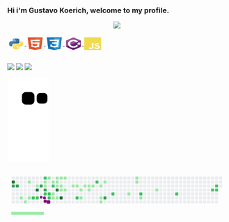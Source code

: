 ### Hi i'm Gustavo Koerich, welcome to my profile.

<div align="center">
  <a href="https://github.com/gustavokoerich">
  <img height="180em" src="https://github-readme-stats.vercel.app/api?username=gustavokoerich&show_icons=true&theme=tokyonight&include_all_commits=true&count_private=true"/>
</div>

<div style="display: inline_block"><br>
  <img align="center" alt="Rafa-Python" height="30" width="40" src="https://raw.githubusercontent.com/devicons/devicon/master/icons/python/python-original.svg">
  <img align="center" alt="Rafa-HTML" height="30" width="40" src="https://raw.githubusercontent.com/devicons/devicon/master/icons/html5/html5-original.svg">
  <img align="center" alt="Rafa-CSS" height="30" width="40" src="https://raw.githubusercontent.com/devicons/devicon/master/icons/css3/css3-original.svg">
  <img align="center" alt="Rafa-Csharp" height="30" width="40" src="https://raw.githubusercontent.com/devicons/devicon/master/icons/csharp/csharp-original.svg">
  <img align="center" alt="Rafa-Js" height="30" width="40" src="https://raw.githubusercontent.com/devicons/devicon/master/icons/javascript/javascript-plain.svg">
 
</div>
  
  ##
 
<div> 
  <a href="https://www.instagram.com/gu_bnu/" target="_blank"><img src="https://img.shields.io/badge/-Instagram-%23E4405F?style=for-the-badge&logo=instagram&logoColor=white" target="_blank"></a> 
  <a href = "mailto:koerich57@gmail.com"><img src="https://img.shields.io/badge/-Gmail-%23333?style=for-the-badge&logo=gmail&logoColor=white" target="_blank"></a>
  <a href="https://www.linkedin.com/in/gustavo-koerich-1338a2240/" target="_blank"><img src="https://img.shields.io/badge/-LinkedIn-%230077B5?style=for-the-badge&logo=linkedin&logoColor=white" target="_blank"></a> 
 
  ![Snake animation](https://github.com/rafaballerini/rafaballerini/blob/output/github-contribution-grid-snake.svg)
 
</div>

<svg viewBox="-16 -32 880 192" width="880" height="192" xmlns="http://www.w3.org/2000/svg"><desc>Generated with https://github.com/Platane/snk</desc><style>@keyframes c0{88.74%{fill:var(--c4)}88.76%,to{fill:var(--ce)}}@keyframes c1{88.41%{fill:var(--c3)}88.43%,to{fill:var(--ce)}}@keyframes c2{.63%{fill:var(--c1)}.65%,to{fill:var(--ce)}}@keyframes c3{88.09%{fill:var(--c3)}88.11%,to{fill:var(--ce)}}@keyframes c4{2.24%{fill:var(--c1)}2.26%,to{fill:var(--ce)}}@keyframes c5{2.56%{fill:var(--c1)}2.58%,to{fill:var(--ce)}}@keyframes c6{1.28%{fill:var(--c1)}1.3%,to{fill:var(--ce)}}@keyframes c7{1.6%{fill:var(--c1)}1.62%,to{fill:var(--ce)}}@keyframes c8{1.92%{fill:var(--c1)}1.94%,to{fill:var(--ce)}}@keyframes c9{2.88%{fill:var(--c1)}2.9%,to{fill:var(--ce)}}@keyframes ca{45.01%{fill:var(--c1)}45.03%,to{fill:var(--ce)}}@keyframes cb{3.21%{fill:var(--c1)}3.23%,to{fill:var(--ce)}}@keyframes cc{45.65%{fill:var(--c1)}45.67%,to{fill:var(--ce)}}@keyframes cd{43.08%{fill:var(--c1)}43.1%,to{fill:var(--ce)}}@keyframes ce{44.36%{fill:var(--c1)}44.38%,to{fill:var(--ce)}}@keyframes cf{3.85%{fill:var(--c1)}3.87%,to{fill:var(--ce)}}@keyframes cg{46.61%{fill:var(--c2)}46.63%,to{fill:var(--ce)}}@keyframes ch{42.11%{fill:var(--c1)}42.13%,to{fill:var(--ce)}}@keyframes ci{91.31%{fill:var(--c4)}91.33%,to{fill:var(--ce)}}@keyframes cj{4.17%{fill:var(--c1)}4.19%,to{fill:var(--ce)}}@keyframes ck{46.94%{fill:var(--c2)}46.96%,to{fill:var(--ce)}}@keyframes cl{86.16%{fill:var(--c3)}86.18%,to{fill:var(--ce)}}@keyframes cm{4.49%{fill:var(--c1)}4.51%,to{fill:var(--ce)}}@keyframes cn{51.76%{fill:var(--c2)}51.78%,to{fill:var(--ce)}}@keyframes co{8.99%{fill:var(--c1)}9.01%,to{fill:var(--ce)}}@keyframes cp{8.67%{fill:var(--c1)}8.69%,to{fill:var(--ce)}}@keyframes cq{85.52%{fill:var(--c3)}85.54%,to{fill:var(--ce)}}@keyframes cr{48.54%{fill:var(--c2)}48.56%,to{fill:var(--ce)}}@keyframes cs{40.5%{fill:var(--c1)}40.52%,to{fill:var(--ce)}}@keyframes ct{48.22%{fill:var(--c2)}48.24%,to{fill:var(--ce)}}@keyframes cu{47.9%{fill:var(--c2)}47.92%,to{fill:var(--ce)}}@keyframes cv{9.64%{fill:var(--c1)}9.66%,to{fill:var(--ce)}}@keyframes cw{50.47%{fill:var(--c2)}50.49%,to{fill:var(--ce)}}@keyframes cx{7.39%{fill:var(--c1)}7.41%,to{fill:var(--ce)}}@keyframes cy{6.42%{fill:var(--c1)}6.44%,to{fill:var(--ce)}}@keyframes cz{10.28%{fill:var(--c1)}10.3%,to{fill:var(--ce)}}@keyframes c10{9.96%{fill:var(--c1)}9.98%,to{fill:var(--ce)}}@keyframes c11{12.21%{fill:var(--c1)}12.23%,to{fill:var(--ce)}}@keyframes c12{92.92%{fill:var(--c4)}92.94%,to{fill:var(--ce)}}@keyframes c13{6.74%{fill:var(--c1)}6.76%,to{fill:var(--ce)}}@keyframes c14{10.6%{fill:var(--c1)}10.62%,to{fill:var(--ce)}}@keyframes c15{11.89%{fill:var(--c1)}11.91%,to{fill:var(--ce)}}@keyframes c16{13.49%{fill:var(--c1)}13.51%,to{fill:var(--ce)}}@keyframes c17{93.88%{fill:var(--c4)}93.9%,to{fill:var(--ce)}}@keyframes c18{10.92%{fill:var(--c1)}10.94%,to{fill:var(--ce)}}@keyframes c19{13.82%{fill:var(--c1)}13.84%,to{fill:var(--ce)}}@keyframes c1a{14.78%{fill:var(--c1)}14.8%,to{fill:var(--ce)}}@keyframes c1b{15.1%{fill:var(--c1)}15.12%,to{fill:var(--ce)}}@keyframes c1c{55.94%{fill:var(--c2)}55.96%,to{fill:var(--ce)}}@keyframes c1d{22.18%{fill:var(--c1)}22.2%,to{fill:var(--ce)}}@keyframes c1e{22.82%{fill:var(--c1)}22.84%,to{fill:var(--ce)}}@keyframes c1f{15.75%{fill:var(--c1)}15.77%,to{fill:var(--ce)}}@keyframes c1g{16.07%{fill:var(--c1)}16.09%,to{fill:var(--ce)}}@keyframes c1h{21.53%{fill:var(--c1)}21.55%,to{fill:var(--ce)}}@keyframes c1i{16.39%{fill:var(--c1)}16.41%,to{fill:var(--ce)}}@keyframes c1j{58.83%{fill:var(--c2)}58.85%,to{fill:var(--ce)}}@keyframes c1k{17.03%{fill:var(--c1)}17.05%,to{fill:var(--ce)}}@keyframes c1l{19.28%{fill:var(--c1)}19.3%,to{fill:var(--ce)}}@keyframes c1m{19.6%{fill:var(--c1)}19.62%,to{fill:var(--ce)}}@keyframes c1n{17.67%{fill:var(--c1)}17.69%,to{fill:var(--ce)}}@keyframes c1o{80.05%{fill:var(--c3)}80.07%,to{fill:var(--ce)}}@keyframes c1p{61.08%{fill:var(--c2)}61.1%,to{fill:var(--ce)}}@keyframes c1q{27.64%{fill:var(--c1)}27.66%,to{fill:var(--ce)}}@keyframes c1r{33.43%{fill:var(--c1)}33.45%,to{fill:var(--ce)}}@keyframes c1s{33.11%{fill:var(--c1)}33.13%,to{fill:var(--ce)}}@keyframes c1t{63.33%{fill:var(--c2)}63.35%,to{fill:var(--ce)}}@keyframes c1u{28.93%{fill:var(--c1)}28.95%,to{fill:var(--ce)}}@keyframes c1v{30.86%{fill:var(--c1)}30.88%,to{fill:var(--ce)}}@keyframes c1w{66.23%{fill:var(--c2)}66.25%,to{fill:var(--ce)}}@keyframes c1x{69.44%{fill:var(--c2)}69.46%,to{fill:var(--ce)}}@keyframes c1y{70.09%{fill:var(--c2)}70.11%,to{fill:var(--ce)}}@keyframes c1z{69.76%{fill:var(--c2)}69.78%,to{fill:var(--ce)}}@keyframes u0{.63%{transform:scale(0,1)}.65%,1.28%{transform:scale(.02,1)}1.3%,1.6%{transform:scale(.04,1)}1.62%,1.92%{transform:scale(.06,1)}1.94%,2.24%{transform:scale(.08,1)}2.26%,2.56%{transform:scale(.1,1)}2.58%,2.88%{transform:scale(.13,1)}2.9%,3.21%{transform:scale(.15,1)}3.23%,3.85%{transform:scale(.17,1)}3.87%,4.17%{transform:scale(.19,1)}4.19%,4.49%{transform:scale(.21,1)}4.51%,6.42%{transform:scale(.23,1)}6.44%,6.74%{transform:scale(.25,1)}6.76%,7.39%{transform:scale(.27,1)}7.41%,8.67%{transform:scale(.29,1)}8.69%,8.99%{transform:scale(.31,1)}9.01%,9.64%{transform:scale(.33,1)}9.66%,9.96%{transform:scale(.35,1)}10.28%,9.98%{transform:scale(.38,1)}10.3%,10.6%{transform:scale(.4,1)}10.62%,10.92%{transform:scale(.42,1)}10.94%,11.89%{transform:scale(.44,1)}11.91%,12.21%{transform:scale(.46,1)}12.23%,13.49%{transform:scale(.48,1)}13.51%,13.82%{transform:scale(.5,1)}13.84%,14.78%{transform:scale(.52,1)}14.8%,15.1%{transform:scale(.54,1)}15.12%,15.75%{transform:scale(.56,1)}15.77%,16.07%{transform:scale(.58,1)}16.09%,16.39%{transform:scale(.6,1)}16.41%,17.03%{transform:scale(.63,1)}17.05%,17.67%{transform:scale(.65,1)}17.69%,19.28%{transform:scale(.67,1)}19.3%,19.6%{transform:scale(.69,1)}19.62%,21.53%{transform:scale(.71,1)}21.55%,22.18%{transform:scale(.73,1)}22.2%,22.82%{transform:scale(.75,1)}22.84%,27.64%{transform:scale(.77,1)}27.66%,28.93%{transform:scale(.79,1)}28.95%,30.86%{transform:scale(.81,1)}30.88%,33.11%{transform:scale(.83,1)}33.13%,33.43%{transform:scale(.85,1)}33.45%,40.5%{transform:scale(.88,1)}40.52%,42.11%{transform:scale(.9,1)}42.13%,43.08%{transform:scale(.92,1)}43.1%,44.36%{transform:scale(.94,1)}44.38%,45.01%{transform:scale(.96,1)}45.03%,45.65%{transform:scale(.98,1)}45.67%,to{transform:scale(1,1)}}@keyframes u1{46.61%{transform:scale(0,1)}46.63%,46.94%{transform:scale(.07,1)}46.96%,47.9%{transform:scale(.13,1)}47.92%,48.22%{transform:scale(.2,1)}48.24%,48.54%{transform:scale(.27,1)}48.56%,50.47%{transform:scale(.33,1)}50.49%,51.76%{transform:scale(.4,1)}51.78%,55.94%{transform:scale(.47,1)}55.96%,58.83%{transform:scale(.53,1)}58.85%,61.08%{transform:scale(.6,1)}61.1%,63.33%{transform:scale(.67,1)}63.35%,66.23%{transform:scale(.73,1)}66.25%,69.44%{transform:scale(.8,1)}69.46%,69.76%{transform:scale(.87,1)}69.78%,70.09%{transform:scale(.93,1)}70.11%,to{transform:scale(1,1)}}@keyframes u2{80.05%{transform:scale(0,1)}80.07%,85.52%{transform:scale(.2,1)}85.54%,86.16%{transform:scale(.4,1)}86.18%,88.09%{transform:scale(.6,1)}88.11%,88.41%{transform:scale(.8,1)}88.43%,to{transform:scale(1,1)}}@keyframes u3{88.74%{transform:scale(0,1)}88.76%,91.31%{transform:scale(.25,1)}91.33%,92.92%{transform:scale(.5,1)}92.94%,93.88%{transform:scale(.75,1)}93.9%,to{transform:scale(1,1)}}@keyframes s0{0%,99.68%{transform:translate(0,-16px)}.32%{transform:translate(0,0)}.96%{transform:translate(32px,0)}1.93%{transform:translate(32px,48px)}2.25%{transform:translate(16px,48px)}2.57%{transform:translate(16px,64px)}4.5%{transform:translate(112px,64px)}4.82%{transform:translate(112px,80px)}48.87%,5.14%,95.18%{transform:translate(128px,80px)}5.47%{transform:translate(128px,96px)}6.11%{transform:translate(160px,96px)}49.52%,6.43%{transform:translate(160px,80px)}6.75%{transform:translate(176px,80px)}7.07%{transform:translate(176px,64px)}7.4%,84.57%{transform:translate(160px,64px)}7.72%,84.89%{transform:translate(160px,48px)}8.04%{transform:translate(144px,48px)}8.36%{transform:translate(144px,32px)}8.68%,85.85%{transform:translate(128px,32px)}52.09%,9%{transform:translate(128px,16px)}12.54%,9.97%{transform:translate(176px,16px)}10.29%{transform:translate(176px,0)}10.93%{transform:translate(208px,0)}11.25%{transform:translate(208px,16px)}11.58%,12.86%{transform:translate(192px,16px)}11.9%{transform:translate(192px,32px)}12.22%{transform:translate(176px,32px)}13.5%,93.25%{transform:translate(192px,48px)}14.47%{transform:translate(240px,48px)}14.79%{transform:translate(240px,32px)}17.36%,79.1%{transform:translate(368px,32px)}17.68%{transform:translate(368px,16px)}18.01%{transform:translate(352px,16px)}19.61%{transform:translate(352px,96px)}19.94%{transform:translate(336px,96px)}20.9%{transform:translate(336px,48px)}22.19%{transform:translate(272px,48px)}22.83%{transform:translate(272px,80px)}24.44%,80.39%{transform:translate(352px,80px)}24.76%,80.71%{transform:translate(352px,64px)}25.4%{transform:translate(384px,64px)}25.72%{transform:translate(384px,48px)}27.33%{transform:translate(464px,48px)}27.65%{transform:translate(464px,64px)}28.3%{transform:translate(496px,64px)}28.62%{transform:translate(496px,80px)}30.23%{transform:translate(576px,80px)}31.51%{transform:translate(576px,16px)}33.12%{transform:translate(496px,16px)}33.44%{transform:translate(496px,0)}40.51%{transform:translate(144px,0)}40.84%{transform:translate(144px,16px)}41.8%,90.68%{transform:translate(96px,16px)}42.12%{transform:translate(96px,32px)}42.44%{transform:translate(80px,32px)}42.77%{transform:translate(80px,16px)}43.09%{transform:translate(64px,16px)}44.37%{transform:translate(64px,80px)}45.02%{transform:translate(32px,80px)}45.34%{transform:translate(32px,96px)}46.3%{transform:translate(80px,96px)}46.62%{transform:translate(80px,80px)}47.91%{transform:translate(144px,80px)}48.23%{transform:translate(144px,64px)}48.55%,95.5%{transform:translate(128px,64px)}51.13%{transform:translate(160px,0)}51.77%{transform:translate(128px,0)}54.66%{transform:translate(256px,16px)}55.95%{transform:translate(256px,80px)}57.56%{transform:translate(336px,80px)}58.84%{transform:translate(336px,16px)}60.13%{transform:translate(400px,16px)}61.09%{transform:translate(400px,64px)}69.13%{transform:translate(800px,64px)}69.45%{transform:translate(800px,48px)}69.77%{transform:translate(816px,48px)}70.1%{transform:translate(816px,32px)}80.06%{transform:translate(368px,80px)}85.53%{transform:translate(128px,48px)}88.42%{transform:translate(0,32px)}88.75%{transform:translate(0,16px)}91.32%,96.46%{transform:translate(96px,48px)}93.89%{transform:translate(192px,80px)}96.14%{transform:translate(96px,64px)}97.11%{transform:translate(64px,48px)}98.07%{transform:translate(64px,0)}98.39%{transform:translate(48px,0)}98.71%{transform:translate(48px,-16px)}}@keyframes s1{0%,99.68%{transform:translate(16px,-16px)}.32%{transform:translate(0,-16px)}.64%{transform:translate(0,0)}1.29%{transform:translate(32px,0)}2.25%{transform:translate(32px,48px)}2.57%{transform:translate(16px,48px)}2.89%{transform:translate(16px,64px)}4.82%{transform:translate(112px,64px)}5.14%{transform:translate(112px,80px)}49.2%,5.47%,95.5%{transform:translate(128px,80px)}5.79%{transform:translate(128px,96px)}6.43%{transform:translate(160px,96px)}49.84%,6.75%{transform:translate(160px,80px)}7.07%{transform:translate(176px,80px)}7.4%{transform:translate(176px,64px)}7.72%,84.89%{transform:translate(160px,64px)}8.04%,85.21%{transform:translate(160px,48px)}8.36%{transform:translate(144px,48px)}8.68%{transform:translate(144px,32px)}86.17%,9%{transform:translate(128px,32px)}52.41%,9.32%{transform:translate(128px,16px)}10.29%,12.86%{transform:translate(176px,16px)}10.61%{transform:translate(176px,0)}11.25%{transform:translate(208px,0)}11.58%{transform:translate(208px,16px)}11.9%,13.18%{transform:translate(192px,16px)}12.22%{transform:translate(192px,32px)}12.54%{transform:translate(176px,32px)}13.83%,93.57%{transform:translate(192px,48px)}14.79%{transform:translate(240px,48px)}15.11%{transform:translate(240px,32px)}17.68%,79.42%{transform:translate(368px,32px)}18.01%{transform:translate(368px,16px)}18.33%{transform:translate(352px,16px)}19.94%{transform:translate(352px,96px)}20.26%{transform:translate(336px,96px)}21.22%{transform:translate(336px,48px)}22.51%{transform:translate(272px,48px)}23.15%{transform:translate(272px,80px)}24.76%,80.71%{transform:translate(352px,80px)}25.08%,81.03%{transform:translate(352px,64px)}25.72%{transform:translate(384px,64px)}26.05%{transform:translate(384px,48px)}27.65%{transform:translate(464px,48px)}27.97%{transform:translate(464px,64px)}28.62%{transform:translate(496px,64px)}28.94%{transform:translate(496px,80px)}30.55%{transform:translate(576px,80px)}31.83%{transform:translate(576px,16px)}33.44%{transform:translate(496px,16px)}33.76%{transform:translate(496px,0)}40.84%{transform:translate(144px,0)}41.16%{transform:translate(144px,16px)}42.12%,91%{transform:translate(96px,16px)}42.44%{transform:translate(96px,32px)}42.77%{transform:translate(80px,32px)}43.09%{transform:translate(80px,16px)}43.41%{transform:translate(64px,16px)}44.69%{transform:translate(64px,80px)}45.34%{transform:translate(32px,80px)}45.66%{transform:translate(32px,96px)}46.62%{transform:translate(80px,96px)}46.95%{transform:translate(80px,80px)}48.23%{transform:translate(144px,80px)}48.55%{transform:translate(144px,64px)}48.87%,95.82%{transform:translate(128px,64px)}51.45%{transform:translate(160px,0)}52.09%{transform:translate(128px,0)}54.98%{transform:translate(256px,16px)}56.27%{transform:translate(256px,80px)}57.88%{transform:translate(336px,80px)}59.16%{transform:translate(336px,16px)}60.45%{transform:translate(400px,16px)}61.41%{transform:translate(400px,64px)}69.45%{transform:translate(800px,64px)}69.77%{transform:translate(800px,48px)}70.1%{transform:translate(816px,48px)}70.42%{transform:translate(816px,32px)}80.39%{transform:translate(368px,80px)}85.85%{transform:translate(128px,48px)}88.75%{transform:translate(0,32px)}89.07%{transform:translate(0,16px)}91.64%,96.78%{transform:translate(96px,48px)}94.21%{transform:translate(192px,80px)}96.46%{transform:translate(96px,64px)}97.43%{transform:translate(64px,48px)}98.39%{transform:translate(64px,0)}98.71%{transform:translate(48px,0)}99.04%{transform:translate(48px,-16px)}}@keyframes s2{0%,99.68%{transform:translate(32px,-16px)}.64%{transform:translate(0,-16px)}.96%{transform:translate(0,0)}1.61%{transform:translate(32px,0)}2.57%{transform:translate(32px,48px)}2.89%{transform:translate(16px,48px)}3.22%{transform:translate(16px,64px)}5.14%{transform:translate(112px,64px)}5.47%{transform:translate(112px,80px)}49.52%,5.79%,95.82%{transform:translate(128px,80px)}6.11%{transform:translate(128px,96px)}6.75%{transform:translate(160px,96px)}50.16%,7.07%{transform:translate(160px,80px)}7.4%{transform:translate(176px,80px)}7.72%{transform:translate(176px,64px)}8.04%,85.21%{transform:translate(160px,64px)}8.36%,85.53%{transform:translate(160px,48px)}8.68%{transform:translate(144px,48px)}9%{transform:translate(144px,32px)}86.5%,9.32%{transform:translate(128px,32px)}52.73%,9.65%{transform:translate(128px,16px)}10.61%,13.18%{transform:translate(176px,16px)}10.93%{transform:translate(176px,0)}11.58%{transform:translate(208px,0)}11.9%{transform:translate(208px,16px)}12.22%,13.5%{transform:translate(192px,16px)}12.54%{transform:translate(192px,32px)}12.86%{transform:translate(176px,32px)}14.15%,93.89%{transform:translate(192px,48px)}15.11%{transform:translate(240px,48px)}15.43%{transform:translate(240px,32px)}18.01%,79.74%{transform:translate(368px,32px)}18.33%{transform:translate(368px,16px)}18.65%{transform:translate(352px,16px)}20.26%{transform:translate(352px,96px)}20.58%{transform:translate(336px,96px)}21.54%{transform:translate(336px,48px)}22.83%{transform:translate(272px,48px)}23.47%{transform:translate(272px,80px)}25.08%,81.03%{transform:translate(352px,80px)}25.4%,81.35%{transform:translate(352px,64px)}26.05%{transform:translate(384px,64px)}26.37%{transform:translate(384px,48px)}27.97%{transform:translate(464px,48px)}28.3%{transform:translate(464px,64px)}28.94%{transform:translate(496px,64px)}29.26%{transform:translate(496px,80px)}30.87%{transform:translate(576px,80px)}32.15%{transform:translate(576px,16px)}33.76%{transform:translate(496px,16px)}34.08%{transform:translate(496px,0)}41.16%{transform:translate(144px,0)}41.48%{transform:translate(144px,16px)}42.44%,91.32%{transform:translate(96px,16px)}42.77%{transform:translate(96px,32px)}43.09%{transform:translate(80px,32px)}43.41%{transform:translate(80px,16px)}43.73%{transform:translate(64px,16px)}45.02%{transform:translate(64px,80px)}45.66%{transform:translate(32px,80px)}45.98%{transform:translate(32px,96px)}46.95%{transform:translate(80px,96px)}47.27%{transform:translate(80px,80px)}48.55%{transform:translate(144px,80px)}48.87%{transform:translate(144px,64px)}49.2%,96.14%{transform:translate(128px,64px)}51.77%{transform:translate(160px,0)}52.41%{transform:translate(128px,0)}55.31%{transform:translate(256px,16px)}56.59%{transform:translate(256px,80px)}58.2%{transform:translate(336px,80px)}59.49%{transform:translate(336px,16px)}60.77%{transform:translate(400px,16px)}61.74%{transform:translate(400px,64px)}69.77%{transform:translate(800px,64px)}70.1%{transform:translate(800px,48px)}70.42%{transform:translate(816px,48px)}70.74%{transform:translate(816px,32px)}80.71%{transform:translate(368px,80px)}86.17%{transform:translate(128px,48px)}89.07%{transform:translate(0,32px)}89.39%{transform:translate(0,16px)}91.96%,97.11%{transform:translate(96px,48px)}94.53%{transform:translate(192px,80px)}96.78%{transform:translate(96px,64px)}97.75%{transform:translate(64px,48px)}98.71%{transform:translate(64px,0)}99.04%{transform:translate(48px,0)}99.36%{transform:translate(48px,-16px)}}@keyframes s3{0%,99.68%{transform:translate(48px,-16px)}.96%{transform:translate(0,-16px)}1.29%{transform:translate(0,0)}1.93%{transform:translate(32px,0)}2.89%{transform:translate(32px,48px)}3.22%{transform:translate(16px,48px)}3.54%{transform:translate(16px,64px)}5.47%{transform:translate(112px,64px)}5.79%{transform:translate(112px,80px)}49.84%,6.11%,96.14%{transform:translate(128px,80px)}6.43%{transform:translate(128px,96px)}7.07%{transform:translate(160px,96px)}50.48%,7.4%{transform:translate(160px,80px)}7.72%{transform:translate(176px,80px)}8.04%{transform:translate(176px,64px)}8.36%,85.53%{transform:translate(160px,64px)}8.68%,85.85%{transform:translate(160px,48px)}9%{transform:translate(144px,48px)}9.32%{transform:translate(144px,32px)}86.82%,9.65%{transform:translate(128px,32px)}53.05%,9.97%{transform:translate(128px,16px)}10.93%,13.5%{transform:translate(176px,16px)}11.25%{transform:translate(176px,0)}11.9%{transform:translate(208px,0)}12.22%{transform:translate(208px,16px)}12.54%,13.83%{transform:translate(192px,16px)}12.86%{transform:translate(192px,32px)}13.18%{transform:translate(176px,32px)}14.47%,94.21%{transform:translate(192px,48px)}15.43%{transform:translate(240px,48px)}15.76%{transform:translate(240px,32px)}18.33%,80.06%{transform:translate(368px,32px)}18.65%{transform:translate(368px,16px)}18.97%{transform:translate(352px,16px)}20.58%{transform:translate(352px,96px)}20.9%{transform:translate(336px,96px)}21.86%{transform:translate(336px,48px)}23.15%{transform:translate(272px,48px)}23.79%{transform:translate(272px,80px)}25.4%,81.35%{transform:translate(352px,80px)}25.72%,81.67%{transform:translate(352px,64px)}26.37%{transform:translate(384px,64px)}26.69%{transform:translate(384px,48px)}28.3%{transform:translate(464px,48px)}28.62%{transform:translate(464px,64px)}29.26%{transform:translate(496px,64px)}29.58%{transform:translate(496px,80px)}31.19%{transform:translate(576px,80px)}32.48%{transform:translate(576px,16px)}34.08%{transform:translate(496px,16px)}34.41%{transform:translate(496px,0)}41.48%{transform:translate(144px,0)}41.8%{transform:translate(144px,16px)}42.77%,91.64%{transform:translate(96px,16px)}43.09%{transform:translate(96px,32px)}43.41%{transform:translate(80px,32px)}43.73%{transform:translate(80px,16px)}44.05%{transform:translate(64px,16px)}45.34%{transform:translate(64px,80px)}45.98%{transform:translate(32px,80px)}46.3%{transform:translate(32px,96px)}47.27%{transform:translate(80px,96px)}47.59%{transform:translate(80px,80px)}48.87%{transform:translate(144px,80px)}49.2%{transform:translate(144px,64px)}49.52%,96.46%{transform:translate(128px,64px)}52.09%{transform:translate(160px,0)}52.73%{transform:translate(128px,0)}55.63%{transform:translate(256px,16px)}56.91%{transform:translate(256px,80px)}58.52%{transform:translate(336px,80px)}59.81%{transform:translate(336px,16px)}61.09%{transform:translate(400px,16px)}62.06%{transform:translate(400px,64px)}70.1%{transform:translate(800px,64px)}70.42%{transform:translate(800px,48px)}70.74%{transform:translate(816px,48px)}71.06%{transform:translate(816px,32px)}81.03%{transform:translate(368px,80px)}86.5%{transform:translate(128px,48px)}89.39%{transform:translate(0,32px)}89.71%{transform:translate(0,16px)}92.28%,97.43%{transform:translate(96px,48px)}94.86%{transform:translate(192px,80px)}97.11%{transform:translate(96px,64px)}98.07%{transform:translate(64px,48px)}99.04%{transform:translate(64px,0)}99.36%{transform:translate(48px,0)}}:root{--cb:#1b1f230a;--cs:purple;--ce:#ebedf0;--c0:#ebedf0;--c1:#9be9a8;--c2:#40c463;--c3:#30a14e;--c4:#216e39}@media (prefers-color-scheme:dark){:root{--cb:#1b1f230a;--cs:purple;--ce:#161b22;--c1:#01311f;--c2:#034525;--c3:#0f6d31;--c4:#00c647}}.c{shape-rendering:geometricPrecision;fill:var(--ce);stroke-width:1px;stroke:var(--cb);animation:none 31100ms linear infinite}.c.c0{fill:var(--c4);animation-name:c0}.c.c1{fill:var(--c3);animation-name:c1}.c.c2{fill:var(--c1);animation-name:c2}.c.c3{fill:var(--c3);animation-name:c3}.c.c4,.c.c5,.c.c6{fill:var(--c1);animation-name:c4}.c.c5,.c.c6{animation-name:c5}.c.c6{animation-name:c6}.c.c7,.c.c8,.c.c9{fill:var(--c1);animation-name:c7}.c.c8,.c.c9{animation-name:c8}.c.c9{animation-name:c9}.c.ca,.c.cb,.c.cc{fill:var(--c1);animation-name:ca}.c.cb,.c.cc{animation-name:cb}.c.cc{animation-name:cc}.c.cd,.c.ce,.c.cf{fill:var(--c1);animation-name:cd}.c.ce,.c.cf{animation-name:ce}.c.cf{animation-name:cf}.c.cg{fill:var(--c2);animation-name:cg}.c.ch{fill:var(--c1);animation-name:ch}.c.ci{fill:var(--c4);animation-name:ci}.c.cj{fill:var(--c1);animation-name:cj}.c.ck{fill:var(--c2);animation-name:ck}.c.cl{fill:var(--c3);animation-name:cl}.c.cm{fill:var(--c1);animation-name:cm}.c.cn{fill:var(--c2);animation-name:cn}.c.co,.c.cp{fill:var(--c1);animation-name:co}.c.cp{animation-name:cp}.c.cq{fill:var(--c3);animation-name:cq}.c.cr{fill:var(--c2);animation-name:cr}.c.cs{fill:var(--c1);animation-name:cs}.c.ct,.c.cu{fill:var(--c2);animation-name:ct}.c.cu{animation-name:cu}.c.cv{fill:var(--c1);animation-name:cv}.c.cw{fill:var(--c2);animation-name:cw}.c.cx,.c.cy{fill:var(--c1);animation-name:cx}.c.cy{animation-name:cy}.c.c10,.c.c11,.c.cz{fill:var(--c1);animation-name:cz}.c.c10,.c.c11{animation-name:c10}.c.c11{animation-name:c11}.c.c12{fill:var(--c4);animation-name:c12}.c.c13{fill:var(--c1);animation-name:c13}.c.c14,.c.c15,.c.c16{fill:var(--c1);animation-name:c14}.c.c15,.c.c16{animation-name:c15}.c.c16{animation-name:c16}.c.c17{fill:var(--c4);animation-name:c17}.c.c18{fill:var(--c1);animation-name:c18}.c.c19,.c.c1a,.c.c1b{fill:var(--c1);animation-name:c19}.c.c1a,.c.c1b{animation-name:c1a}.c.c1b{animation-name:c1b}.c.c1c{fill:var(--c2);animation-name:c1c}.c.c1d,.c.c1e,.c.c1f{fill:var(--c1);animation-name:c1d}.c.c1e,.c.c1f{animation-name:c1e}.c.c1f{animation-name:c1f}.c.c1g,.c.c1h,.c.c1i{fill:var(--c1);animation-name:c1g}.c.c1h,.c.c1i{animation-name:c1h}.c.c1i{animation-name:c1i}.c.c1j{fill:var(--c2);animation-name:c1j}.c.c1k{fill:var(--c1);animation-name:c1k}.c.c1l,.c.c1m,.c.c1n{fill:var(--c1);animation-name:c1l}.c.c1m,.c.c1n{animation-name:c1m}.c.c1n{animation-name:c1n}.c.c1o{fill:var(--c3);animation-name:c1o}.c.c1p{fill:var(--c2);animation-name:c1p}.c.c1q,.c.c1r,.c.c1s{fill:var(--c1);animation-name:c1q}.c.c1r,.c.c1s{animation-name:c1r}.c.c1s{animation-name:c1s}.c.c1t{fill:var(--c2);animation-name:c1t}.c.c1u,.c.c1v{fill:var(--c1);animation-name:c1u}.c.c1v{animation-name:c1v}.c.c1w{fill:var(--c2);animation-name:c1w}.c.c1x,.c.c1y,.c.c1z{fill:var(--c2);animation-name:c1x}.c.c1y,.c.c1z{animation-name:c1y}.c.c1z{animation-name:c1z}.s,.u{animation:none linear 31100ms infinite}.u,.u.u0{transform-origin:0 0}.u{transform:scale(0,1)}.u.u0{fill:var(--c1);animation-name:u0}.u.u1{fill:var(--c2);animation-name:u1;transform-origin:565.3px 0}.u.u2{fill:var(--c3);animation-name:u2;transform-origin:742px 0}.u.u3{fill:var(--c4);animation-name:u3;transform-origin:800.9px 0}.s{shape-rendering:geometricPrecision;fill:var(--cs)}.s.s0{transform:translate(0,-16px);animation-name:s0}.s.s1{transform:translate(16px,-16px);animation-name:s1}.s.s2{transform:translate(32px,-16px);animation-name:s2}.s.s3{transform:translate(48px,-16px);animation-name:s3}</style><rect class="c" x="2" y="2" rx="2" ry="2" width="12" height="12"/><rect class="c c0" x="2" y="18" rx="2" ry="2" width="12" height="12"/><rect class="c c1" x="2" y="34" rx="2" ry="2" width="12" height="12"/><rect class="c" x="2" y="50" rx="2" ry="2" width="12" height="12"/><rect class="c" x="2" y="66" rx="2" ry="2" width="12" height="12"/><rect class="c" x="2" y="82" rx="2" ry="2" width="12" height="12"/><rect class="c" x="2" y="98" rx="2" ry="2" width="12" height="12"/><rect class="c c2" x="18" y="2" rx="2" ry="2" width="12" height="12"/><rect class="c" x="18" y="18" rx="2" ry="2" width="12" height="12"/><rect class="c c3" x="18" y="34" rx="2" ry="2" width="12" height="12"/><rect class="c c4" x="18" y="50" rx="2" ry="2" width="12" height="12"/><rect class="c c5" x="18" y="66" rx="2" ry="2" width="12" height="12"/><rect class="c" x="18" y="82" rx="2" ry="2" width="12" height="12"/><rect class="c" x="18" y="98" rx="2" ry="2" width="12" height="12"/><rect class="c" x="34" y="2" rx="2" ry="2" width="12" height="12"/><rect class="c c6" x="34" y="18" rx="2" ry="2" width="12" height="12"/><rect class="c c7" x="34" y="34" rx="2" ry="2" width="12" height="12"/><rect class="c c8" x="34" y="50" rx="2" ry="2" width="12" height="12"/><rect class="c c9" x="34" y="66" rx="2" ry="2" width="12" height="12"/><rect class="c ca" x="34" y="82" rx="2" ry="2" width="12" height="12"/><rect class="c" x="34" y="98" rx="2" ry="2" width="12" height="12"/><rect class="c" x="50" y="2" rx="2" ry="2" width="12" height="12"/><rect class="c" x="50" y="18" rx="2" ry="2" width="12" height="12"/><rect class="c" x="50" y="34" rx="2" ry="2" width="12" height="12"/><rect class="c" x="50" y="50" rx="2" ry="2" width="12" height="12"/><rect class="c cb" x="50" y="66" rx="2" ry="2" width="12" height="12"/><rect class="c" x="50" y="82" rx="2" ry="2" width="12" height="12"/><rect class="c cc" x="50" y="98" rx="2" ry="2" width="12" height="12"/><rect class="c" x="66" y="2" rx="2" ry="2" width="12" height="12"/><rect class="c cd" x="66" y="18" rx="2" ry="2" width="12" height="12"/><rect class="c" x="66" y="34" rx="2" ry="2" width="12" height="12"/><rect class="c" x="66" y="50" rx="2" ry="2" width="12" height="12"/><rect class="c" x="66" y="66" rx="2" ry="2" width="12" height="12"/><rect class="c ce" x="66" y="82" rx="2" ry="2" width="12" height="12"/><rect class="c" x="66" y="98" rx="2" ry="2" width="12" height="12"/><rect class="c" x="82" y="2" rx="2" ry="2" width="12" height="12"/><rect class="c" x="82" y="18" rx="2" ry="2" width="12" height="12"/><rect class="c" x="82" y="34" rx="2" ry="2" width="12" height="12"/><rect class="c" x="82" y="50" rx="2" ry="2" width="12" height="12"/><rect class="c cf" x="82" y="66" rx="2" ry="2" width="12" height="12"/><rect class="c cg" x="82" y="82" rx="2" ry="2" width="12" height="12"/><rect class="c" x="82" y="98" rx="2" ry="2" width="12" height="12"/><rect class="c" x="98" y="2" rx="2" ry="2" width="12" height="12"/><rect class="c" x="98" y="18" rx="2" ry="2" width="12" height="12"/><rect class="c ch" x="98" y="34" rx="2" ry="2" width="12" height="12"/><rect class="c ci" x="98" y="50" rx="2" ry="2" width="12" height="12"/><rect class="c cj" x="98" y="66" rx="2" ry="2" width="12" height="12"/><rect class="c ck" x="98" y="82" rx="2" ry="2" width="12" height="12"/><rect class="c" x="98" y="98" rx="2" ry="2" width="12" height="12"/><rect class="c" x="114" y="2" rx="2" ry="2" width="12" height="12"/><rect class="c" x="114" y="18" rx="2" ry="2" width="12" height="12"/><rect class="c cl" x="114" y="34" rx="2" ry="2" width="12" height="12"/><rect class="c" x="114" y="50" rx="2" ry="2" width="12" height="12"/><rect class="c cm" x="114" y="66" rx="2" ry="2" width="12" height="12"/><rect class="c" x="114" y="82" rx="2" ry="2" width="12" height="12"/><rect class="c" x="114" y="98" rx="2" ry="2" width="12" height="12"/><rect class="c cn" x="130" y="2" rx="2" ry="2" width="12" height="12"/><rect class="c co" x="130" y="18" rx="2" ry="2" width="12" height="12"/><rect class="c cp" x="130" y="34" rx="2" ry="2" width="12" height="12"/><rect class="c cq" x="130" y="50" rx="2" ry="2" width="12" height="12"/><rect class="c cr" x="130" y="66" rx="2" ry="2" width="12" height="12"/><rect class="c" x="130" y="82" rx="2" ry="2" width="12" height="12"/><rect class="c" x="130" y="98" rx="2" ry="2" width="12" height="12"/><rect class="c cs" x="146" y="2" rx="2" ry="2" width="12" height="12"/><rect class="c" x="146" y="18" rx="2" ry="2" width="12" height="12"/><rect class="c" x="146" y="34" rx="2" ry="2" width="12" height="12"/><rect class="c" x="146" y="50" rx="2" ry="2" width="12" height="12"/><rect class="c ct" x="146" y="66" rx="2" ry="2" width="12" height="12"/><rect class="c cu" x="146" y="82" rx="2" ry="2" width="12" height="12"/><rect class="c" x="146" y="98" rx="2" ry="2" width="12" height="12"/><rect class="c" x="162" y="2" rx="2" ry="2" width="12" height="12"/><rect class="c cv" x="162" y="18" rx="2" ry="2" width="12" height="12"/><rect class="c cw" x="162" y="34" rx="2" ry="2" width="12" height="12"/><rect class="c" x="162" y="50" rx="2" ry="2" width="12" height="12"/><rect class="c cx" x="162" y="66" rx="2" ry="2" width="12" height="12"/><rect class="c cy" x="162" y="82" rx="2" ry="2" width="12" height="12"/><rect class="c" x="162" y="98" rx="2" ry="2" width="12" height="12"/><rect class="c cz" x="178" y="2" rx="2" ry="2" width="12" height="12"/><rect class="c c10" x="178" y="18" rx="2" ry="2" width="12" height="12"/><rect class="c c11" x="178" y="34" rx="2" ry="2" width="12" height="12"/><rect class="c c12" x="178" y="50" rx="2" ry="2" width="12" height="12"/><rect class="c" x="178" y="66" rx="2" ry="2" width="12" height="12"/><rect class="c c13" x="178" y="82" rx="2" ry="2" width="12" height="12"/><rect class="c" x="178" y="98" rx="2" ry="2" width="12" height="12"/><rect class="c c14" x="194" y="2" rx="2" ry="2" width="12" height="12"/><rect class="c" x="194" y="18" rx="2" ry="2" width="12" height="12"/><rect class="c c15" x="194" y="34" rx="2" ry="2" width="12" height="12"/><rect class="c c16" x="194" y="50" rx="2" ry="2" width="12" height="12"/><rect class="c" x="194" y="66" rx="2" ry="2" width="12" height="12"/><rect class="c c17" x="194" y="82" rx="2" ry="2" width="12" height="12"/><rect class="c" x="194" y="98" rx="2" ry="2" width="12" height="12"/><rect class="c c18" x="210" y="2" rx="2" ry="2" width="12" height="12"/><rect class="c" x="210" y="18" rx="2" ry="2" width="12" height="12"/><rect class="c" x="210" y="34" rx="2" ry="2" width="12" height="12"/><rect class="c c19" x="210" y="50" rx="2" ry="2" width="12" height="12"/><rect class="c" x="210" y="66" rx="2" ry="2" width="12" height="12"/><rect class="c" x="210" y="82" rx="2" ry="2" width="12" height="12"/><rect class="c" x="210" y="98" rx="2" ry="2" width="12" height="12"/><rect class="c" x="226" y="2" rx="2" ry="2" width="12" height="12"/><rect class="c" x="226" y="18" rx="2" ry="2" width="12" height="12"/><rect class="c" x="226" y="34" rx="2" ry="2" width="12" height="12"/><rect class="c" x="226" y="50" rx="2" ry="2" width="12" height="12"/><rect class="c" x="226" y="66" rx="2" ry="2" width="12" height="12"/><rect class="c" x="226" y="82" rx="2" ry="2" width="12" height="12"/><rect class="c" x="226" y="98" rx="2" ry="2" width="12" height="12"/><rect class="c" x="242" y="2" rx="2" ry="2" width="12" height="12"/><rect class="c" x="242" y="18" rx="2" ry="2" width="12" height="12"/><rect class="c c1a" x="242" y="34" rx="2" ry="2" width="12" height="12"/><rect class="c" x="242" y="50" rx="2" ry="2" width="12" height="12"/><rect class="c" x="242" y="66" rx="2" ry="2" width="12" height="12"/><rect class="c" x="242" y="82" rx="2" ry="2" width="12" height="12"/><rect class="c" x="242" y="98" rx="2" ry="2" width="12" height="12"/><rect class="c" x="258" y="2" rx="2" ry="2" width="12" height="12"/><rect class="c" x="258" y="18" rx="2" ry="2" width="12" height="12"/><rect class="c c1b" x="258" y="34" rx="2" ry="2" width="12" height="12"/><rect class="c" x="258" y="50" rx="2" ry="2" width="12" height="12"/><rect class="c" x="258" y="66" rx="2" ry="2" width="12" height="12"/><rect class="c c1c" x="258" y="82" rx="2" ry="2" width="12" height="12"/><rect class="c" x="258" y="98" rx="2" ry="2" width="12" height="12"/><rect class="c" x="274" y="2" rx="2" ry="2" width="12" height="12"/><rect class="c" x="274" y="18" rx="2" ry="2" width="12" height="12"/><rect class="c" x="274" y="34" rx="2" ry="2" width="12" height="12"/><rect class="c c1d" x="274" y="50" rx="2" ry="2" width="12" height="12"/><rect class="c" x="274" y="66" rx="2" ry="2" width="12" height="12"/><rect class="c c1e" x="274" y="82" rx="2" ry="2" width="12" height="12"/><rect class="c" x="274" y="98" rx="2" ry="2" width="12" height="12"/><rect class="c" x="290" y="2" rx="2" ry="2" width="12" height="12"/><rect class="c" x="290" y="18" rx="2" ry="2" width="12" height="12"/><rect class="c c1f" x="290" y="34" rx="2" ry="2" width="12" height="12"/><rect class="c" x="290" y="50" rx="2" ry="2" width="12" height="12"/><rect class="c" x="290" y="66" rx="2" ry="2" width="12" height="12"/><rect class="c" x="290" y="82" rx="2" ry="2" width="12" height="12"/><rect class="c" x="290" y="98" rx="2" ry="2" width="12" height="12"/><rect class="c" x="306" y="2" rx="2" ry="2" width="12" height="12"/><rect class="c" x="306" y="18" rx="2" ry="2" width="12" height="12"/><rect class="c c1g" x="306" y="34" rx="2" ry="2" width="12" height="12"/><rect class="c c1h" x="306" y="50" rx="2" ry="2" width="12" height="12"/><rect class="c" x="306" y="66" rx="2" ry="2" width="12" height="12"/><rect class="c" x="306" y="82" rx="2" ry="2" width="12" height="12"/><rect class="c" x="306" y="98" rx="2" ry="2" width="12" height="12"/><rect class="c" x="322" y="2" rx="2" ry="2" width="12" height="12"/><rect class="c" x="322" y="18" rx="2" ry="2" width="12" height="12"/><rect class="c c1i" x="322" y="34" rx="2" ry="2" width="12" height="12"/><rect class="c" x="322" y="50" rx="2" ry="2" width="12" height="12"/><rect class="c" x="322" y="66" rx="2" ry="2" width="12" height="12"/><rect class="c" x="322" y="82" rx="2" ry="2" width="12" height="12"/><rect class="c" x="322" y="98" rx="2" ry="2" width="12" height="12"/><rect class="c" x="338" y="2" rx="2" ry="2" width="12" height="12"/><rect class="c c1j" x="338" y="18" rx="2" ry="2" width="12" height="12"/><rect class="c" x="338" y="34" rx="2" ry="2" width="12" height="12"/><rect class="c" x="338" y="50" rx="2" ry="2" width="12" height="12"/><rect class="c" x="338" y="66" rx="2" ry="2" width="12" height="12"/><rect class="c" x="338" y="82" rx="2" ry="2" width="12" height="12"/><rect class="c" x="338" y="98" rx="2" ry="2" width="12" height="12"/><rect class="c" x="354" y="2" rx="2" ry="2" width="12" height="12"/><rect class="c" x="354" y="18" rx="2" ry="2" width="12" height="12"/><rect class="c c1k" x="354" y="34" rx="2" ry="2" width="12" height="12"/><rect class="c" x="354" y="50" rx="2" ry="2" width="12" height="12"/><rect class="c" x="354" y="66" rx="2" ry="2" width="12" height="12"/><rect class="c c1l" x="354" y="82" rx="2" ry="2" width="12" height="12"/><rect class="c c1m" x="354" y="98" rx="2" ry="2" width="12" height="12"/><rect class="c" x="370" y="2" rx="2" ry="2" width="12" height="12"/><rect class="c c1n" x="370" y="18" rx="2" ry="2" width="12" height="12"/><rect class="c" x="370" y="34" rx="2" ry="2" width="12" height="12"/><rect class="c" x="370" y="50" rx="2" ry="2" width="12" height="12"/><rect class="c" x="370" y="66" rx="2" ry="2" width="12" height="12"/><rect class="c c1o" x="370" y="82" rx="2" ry="2" width="12" height="12"/><rect class="c" x="370" y="98" rx="2" ry="2" width="12" height="12"/><rect class="c" x="386" y="2" rx="2" ry="2" width="12" height="12"/><rect class="c" x="386" y="18" rx="2" ry="2" width="12" height="12"/><rect class="c" x="386" y="34" rx="2" ry="2" width="12" height="12"/><rect class="c" x="386" y="50" rx="2" ry="2" width="12" height="12"/><rect class="c" x="386" y="66" rx="2" ry="2" width="12" height="12"/><rect class="c" x="386" y="82" rx="2" ry="2" width="12" height="12"/><rect class="c" x="386" y="98" rx="2" ry="2" width="12" height="12"/><rect class="c" x="402" y="2" rx="2" ry="2" width="12" height="12"/><rect class="c" x="402" y="18" rx="2" ry="2" width="12" height="12"/><rect class="c" x="402" y="34" rx="2" ry="2" width="12" height="12"/><rect class="c" x="402" y="50" rx="2" ry="2" width="12" height="12"/><rect class="c c1p" x="402" y="66" rx="2" ry="2" width="12" height="12"/><rect class="c" x="402" y="82" rx="2" ry="2" width="12" height="12"/><rect class="c" x="402" y="98" rx="2" ry="2" width="12" height="12"/><rect class="c" x="418" y="2" rx="2" ry="2" width="12" height="12"/><rect class="c" x="418" y="18" rx="2" ry="2" width="12" height="12"/><rect class="c" x="418" y="34" rx="2" ry="2" width="12" height="12"/><rect class="c" x="418" y="50" rx="2" ry="2" width="12" height="12"/><rect class="c" x="418" y="66" rx="2" ry="2" width="12" height="12"/><rect class="c" x="418" y="82" rx="2" ry="2" width="12" height="12"/><rect class="c" x="418" y="98" rx="2" ry="2" width="12" height="12"/><rect class="c" x="434" y="2" rx="2" ry="2" width="12" height="12"/><rect class="c" x="434" y="18" rx="2" ry="2" width="12" height="12"/><rect class="c" x="434" y="34" rx="2" ry="2" width="12" height="12"/><rect class="c" x="434" y="50" rx="2" ry="2" width="12" height="12"/><rect class="c" x="434" y="66" rx="2" ry="2" width="12" height="12"/><rect class="c" x="434" y="82" rx="2" ry="2" width="12" height="12"/><rect class="c" x="434" y="98" rx="2" ry="2" width="12" height="12"/><rect class="c" x="450" y="2" rx="2" ry="2" width="12" height="12"/><rect class="c" x="450" y="18" rx="2" ry="2" width="12" height="12"/><rect class="c" x="450" y="34" rx="2" ry="2" width="12" height="12"/><rect class="c" x="450" y="50" rx="2" ry="2" width="12" height="12"/><rect class="c" x="450" y="66" rx="2" ry="2" width="12" height="12"/><rect class="c" x="450" y="82" rx="2" ry="2" width="12" height="12"/><rect class="c" x="450" y="98" rx="2" ry="2" width="12" height="12"/><rect class="c" x="466" y="2" rx="2" ry="2" width="12" height="12"/><rect class="c" x="466" y="18" rx="2" ry="2" width="12" height="12"/><rect class="c" x="466" y="34" rx="2" ry="2" width="12" height="12"/><rect class="c" x="466" y="50" rx="2" ry="2" width="12" height="12"/><rect class="c c1q" x="466" y="66" rx="2" ry="2" width="12" height="12"/><rect class="c" x="466" y="82" rx="2" ry="2" width="12" height="12"/><rect class="c" x="466" y="98" rx="2" ry="2" width="12" height="12"/><rect class="c" x="482" y="2" rx="2" ry="2" width="12" height="12"/><rect class="c" x="482" y="18" rx="2" ry="2" width="12" height="12"/><rect class="c" x="482" y="34" rx="2" ry="2" width="12" height="12"/><rect class="c" x="482" y="50" rx="2" ry="2" width="12" height="12"/><rect class="c" x="482" y="66" rx="2" ry="2" width="12" height="12"/><rect class="c" x="482" y="82" rx="2" ry="2" width="12" height="12"/><rect class="c" x="482" y="98" rx="2" ry="2" width="12" height="12"/><rect class="c c1r" x="498" y="2" rx="2" ry="2" width="12" height="12"/><rect class="c c1s" x="498" y="18" rx="2" ry="2" width="12" height="12"/><rect class="c" x="498" y="34" rx="2" ry="2" width="12" height="12"/><rect class="c" x="498" y="50" rx="2" ry="2" width="12" height="12"/><rect class="c" x="498" y="66" rx="2" ry="2" width="12" height="12"/><rect class="c" x="498" y="82" rx="2" ry="2" width="12" height="12"/><rect class="c" x="498" y="98" rx="2" ry="2" width="12" height="12"/><rect class="c" x="514" y="2" rx="2" ry="2" width="12" height="12"/><rect class="c" x="514" y="18" rx="2" ry="2" width="12" height="12"/><rect class="c" x="514" y="34" rx="2" ry="2" width="12" height="12"/><rect class="c" x="514" y="50" rx="2" ry="2" width="12" height="12"/><rect class="c c1t" x="514" y="66" rx="2" ry="2" width="12" height="12"/><rect class="c c1u" x="514" y="82" rx="2" ry="2" width="12" height="12"/><rect class="c" x="514" y="98" rx="2" ry="2" width="12" height="12"/><rect class="c" x="530" y="2" rx="2" ry="2" width="12" height="12"/><rect class="c" x="530" y="18" rx="2" ry="2" width="12" height="12"/><rect class="c" x="530" y="34" rx="2" ry="2" width="12" height="12"/><rect class="c" x="530" y="50" rx="2" ry="2" width="12" height="12"/><rect class="c" x="530" y="66" rx="2" ry="2" width="12" height="12"/><rect class="c" x="530" y="82" rx="2" ry="2" width="12" height="12"/><rect class="c" x="530" y="98" rx="2" ry="2" width="12" height="12"/><rect class="c" x="546" y="2" rx="2" ry="2" width="12" height="12"/><rect class="c" x="546" y="18" rx="2" ry="2" width="12" height="12"/><rect class="c" x="546" y="34" rx="2" ry="2" width="12" height="12"/><rect class="c" x="546" y="50" rx="2" ry="2" width="12" height="12"/><rect class="c" x="546" y="66" rx="2" ry="2" width="12" height="12"/><rect class="c" x="546" y="82" rx="2" ry="2" width="12" height="12"/><rect class="c" x="546" y="98" rx="2" ry="2" width="12" height="12"/><rect class="c" x="562" y="2" rx="2" ry="2" width="12" height="12"/><rect class="c" x="562" y="18" rx="2" ry="2" width="12" height="12"/><rect class="c" x="562" y="34" rx="2" ry="2" width="12" height="12"/><rect class="c" x="562" y="50" rx="2" ry="2" width="12" height="12"/><rect class="c" x="562" y="66" rx="2" ry="2" width="12" height="12"/><rect class="c" x="562" y="82" rx="2" ry="2" width="12" height="12"/><rect class="c" x="562" y="98" rx="2" ry="2" width="12" height="12"/><rect class="c" x="578" y="2" rx="2" ry="2" width="12" height="12"/><rect class="c" x="578" y="18" rx="2" ry="2" width="12" height="12"/><rect class="c" x="578" y="34" rx="2" ry="2" width="12" height="12"/><rect class="c c1v" x="578" y="50" rx="2" ry="2" width="12" height="12"/><rect class="c" x="578" y="66" rx="2" ry="2" width="12" height="12"/><rect class="c" x="578" y="82" rx="2" ry="2" width="12" height="12"/><rect class="c" x="578" y="98" rx="2" ry="2" width="12" height="12"/><rect class="c" x="594" y="2" rx="2" ry="2" width="12" height="12"/><rect class="c" x="594" y="18" rx="2" ry="2" width="12" height="12"/><rect class="c" x="594" y="34" rx="2" ry="2" width="12" height="12"/><rect class="c" x="594" y="50" rx="2" ry="2" width="12" height="12"/><rect class="c" x="594" y="66" rx="2" ry="2" width="12" height="12"/><rect class="c" x="594" y="82" rx="2" ry="2" width="12" height="12"/><rect class="c" x="594" y="98" rx="2" ry="2" width="12" height="12"/><rect class="c" x="610" y="2" rx="2" ry="2" width="12" height="12"/><rect class="c" x="610" y="18" rx="2" ry="2" width="12" height="12"/><rect class="c" x="610" y="34" rx="2" ry="2" width="12" height="12"/><rect class="c" x="610" y="50" rx="2" ry="2" width="12" height="12"/><rect class="c" x="610" y="66" rx="2" ry="2" width="12" height="12"/><rect class="c" x="610" y="82" rx="2" ry="2" width="12" height="12"/><rect class="c" x="610" y="98" rx="2" ry="2" width="12" height="12"/><rect class="c" x="626" y="2" rx="2" ry="2" width="12" height="12"/><rect class="c" x="626" y="18" rx="2" ry="2" width="12" height="12"/><rect class="c" x="626" y="34" rx="2" ry="2" width="12" height="12"/><rect class="c" x="626" y="50" rx="2" ry="2" width="12" height="12"/><rect class="c" x="626" y="66" rx="2" ry="2" width="12" height="12"/><rect class="c" x="626" y="82" rx="2" ry="2" width="12" height="12"/><rect class="c" x="626" y="98" rx="2" ry="2" width="12" height="12"/><rect class="c" x="642" y="2" rx="2" ry="2" width="12" height="12"/><rect class="c" x="642" y="18" rx="2" ry="2" width="12" height="12"/><rect class="c" x="642" y="34" rx="2" ry="2" width="12" height="12"/><rect class="c" x="642" y="50" rx="2" ry="2" width="12" height="12"/><rect class="c" x="642" y="66" rx="2" ry="2" width="12" height="12"/><rect class="c" x="642" y="82" rx="2" ry="2" width="12" height="12"/><rect class="c" x="642" y="98" rx="2" ry="2" width="12" height="12"/><rect class="c" x="658" y="2" rx="2" ry="2" width="12" height="12"/><rect class="c" x="658" y="18" rx="2" ry="2" width="12" height="12"/><rect class="c" x="658" y="34" rx="2" ry="2" width="12" height="12"/><rect class="c" x="658" y="50" rx="2" ry="2" width="12" height="12"/><rect class="c c1w" x="658" y="66" rx="2" ry="2" width="12" height="12"/><rect class="c" x="658" y="82" rx="2" ry="2" width="12" height="12"/><rect class="c" x="658" y="98" rx="2" ry="2" width="12" height="12"/><rect class="c" x="674" y="2" rx="2" ry="2" width="12" height="12"/><rect class="c" x="674" y="18" rx="2" ry="2" width="12" height="12"/><rect class="c" x="674" y="34" rx="2" ry="2" width="12" height="12"/><rect class="c" x="674" y="50" rx="2" ry="2" width="12" height="12"/><rect class="c" x="674" y="66" rx="2" ry="2" width="12" height="12"/><rect class="c" x="674" y="82" rx="2" ry="2" width="12" height="12"/><rect class="c" x="674" y="98" rx="2" ry="2" width="12" height="12"/><rect class="c" x="690" y="2" rx="2" ry="2" width="12" height="12"/><rect class="c" x="690" y="18" rx="2" ry="2" width="12" height="12"/><rect class="c" x="690" y="34" rx="2" ry="2" width="12" height="12"/><rect class="c" x="690" y="50" rx="2" ry="2" width="12" height="12"/><rect class="c" x="690" y="66" rx="2" ry="2" width="12" height="12"/><rect class="c" x="690" y="82" rx="2" ry="2" width="12" height="12"/><rect class="c" x="690" y="98" rx="2" ry="2" width="12" height="12"/><rect class="c" x="706" y="2" rx="2" ry="2" width="12" height="12"/><rect class="c" x="706" y="18" rx="2" ry="2" width="12" height="12"/><rect class="c" x="706" y="34" rx="2" ry="2" width="12" height="12"/><rect class="c" x="706" y="50" rx="2" ry="2" width="12" height="12"/><rect class="c" x="706" y="66" rx="2" ry="2" width="12" height="12"/><rect class="c" x="706" y="82" rx="2" ry="2" width="12" height="12"/><rect class="c" x="706" y="98" rx="2" ry="2" width="12" height="12"/><rect class="c" x="722" y="2" rx="2" ry="2" width="12" height="12"/><rect class="c" x="722" y="18" rx="2" ry="2" width="12" height="12"/><rect class="c" x="722" y="34" rx="2" ry="2" width="12" height="12"/><rect class="c" x="722" y="50" rx="2" ry="2" width="12" height="12"/><rect class="c" x="722" y="66" rx="2" ry="2" width="12" height="12"/><rect class="c" x="722" y="82" rx="2" ry="2" width="12" height="12"/><rect class="c" x="722" y="98" rx="2" ry="2" width="12" height="12"/><rect class="c" x="738" y="2" rx="2" ry="2" width="12" height="12"/><rect class="c" x="738" y="18" rx="2" ry="2" width="12" height="12"/><rect class="c" x="738" y="34" rx="2" ry="2" width="12" height="12"/><rect class="c" x="738" y="50" rx="2" ry="2" width="12" height="12"/><rect class="c" x="738" y="66" rx="2" ry="2" width="12" height="12"/><rect class="c" x="738" y="82" rx="2" ry="2" width="12" height="12"/><rect class="c" x="738" y="98" rx="2" ry="2" width="12" height="12"/><rect class="c" x="754" y="2" rx="2" ry="2" width="12" height="12"/><rect class="c" x="754" y="18" rx="2" ry="2" width="12" height="12"/><rect class="c" x="754" y="34" rx="2" ry="2" width="12" height="12"/><rect class="c" x="754" y="50" rx="2" ry="2" width="12" height="12"/><rect class="c" x="754" y="66" rx="2" ry="2" width="12" height="12"/><rect class="c" x="754" y="82" rx="2" ry="2" width="12" height="12"/><rect class="c" x="754" y="98" rx="2" ry="2" width="12" height="12"/><rect class="c" x="770" y="2" rx="2" ry="2" width="12" height="12"/><rect class="c" x="770" y="18" rx="2" ry="2" width="12" height="12"/><rect class="c" x="770" y="34" rx="2" ry="2" width="12" height="12"/><rect class="c" x="770" y="50" rx="2" ry="2" width="12" height="12"/><rect class="c" x="770" y="66" rx="2" ry="2" width="12" height="12"/><rect class="c" x="770" y="82" rx="2" ry="2" width="12" height="12"/><rect class="c" x="770" y="98" rx="2" ry="2" width="12" height="12"/><rect class="c" x="786" y="2" rx="2" ry="2" width="12" height="12"/><rect class="c" x="786" y="18" rx="2" ry="2" width="12" height="12"/><rect class="c" x="786" y="34" rx="2" ry="2" width="12" height="12"/><rect class="c" x="786" y="50" rx="2" ry="2" width="12" height="12"/><rect class="c" x="786" y="66" rx="2" ry="2" width="12" height="12"/><rect class="c" x="786" y="82" rx="2" ry="2" width="12" height="12"/><rect class="c" x="786" y="98" rx="2" ry="2" width="12" height="12"/><rect class="c" x="802" y="2" rx="2" ry="2" width="12" height="12"/><rect class="c" x="802" y="18" rx="2" ry="2" width="12" height="12"/><rect class="c" x="802" y="34" rx="2" ry="2" width="12" height="12"/><rect class="c c1x" x="802" y="50" rx="2" ry="2" width="12" height="12"/><rect class="c" x="802" y="66" rx="2" ry="2" width="12" height="12"/><rect class="c" x="802" y="82" rx="2" ry="2" width="12" height="12"/><rect class="c" x="802" y="98" rx="2" ry="2" width="12" height="12"/><rect class="c" x="818" y="2" rx="2" ry="2" width="12" height="12"/><rect class="c" x="818" y="18" rx="2" ry="2" width="12" height="12"/><rect class="c c1y" x="818" y="34" rx="2" ry="2" width="12" height="12"/><rect class="c c1z" x="818" y="50" rx="2" ry="2" width="12" height="12"/><rect class="c" x="818" y="66" rx="2" ry="2" width="12" height="12"/><rect class="c" x="818" y="82" rx="2" ry="2" width="12" height="12"/><rect class="c" x="818" y="98" rx="2" ry="2" width="12" height="12"/><rect class="c" x="834" y="2" rx="2" ry="2" width="12" height="12"/><rect class="c" x="834" y="18" rx="2" ry="2" width="12" height="12"/><rect class="c" x="834" y="34" rx="2" ry="2" width="12" height="12"/><rect class="u u0" height="12" width="565.9" x="0.0" y="144"/><rect class="u u1" height="12" width="177.3" x="565.3" y="144"/><rect class="u u2" height="12" width="59.5" x="742.0" y="144"/><rect class="u u3" height="12" width="47.7" x="800.9" y="144"/><rect class="s s0" x="0.8" y="0.8" width="14.4" height="14.4" rx="4.5" ry="4.5"/><rect class="s s1" x="1.8" y="1.8" width="12.3" height="12.3" rx="4.1" ry="4.1"/><rect class="s s2" x="2.6" y="2.6" width="10.8" height="10.8" rx="3.6" ry="3.6"/><rect class="s s3" x="3.0" y="3.0" width="9.9" height="9.9" rx="3.3" ry="3.3"/></svg>

